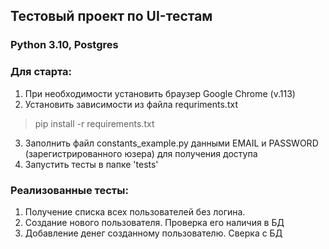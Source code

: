 ## Тестовый проект по UI-тестам

### Python 3.10, Postgres

### Для старта:
1. При необходимости установить браузер Google Chrome (v.113)
2. Установить зависимости из файла requriments.txt 
> pip install -r requirements.txt
3. Заполнить файл constants_example.py данными EMAIL и PASSWORD (зарегистрированного юзера) для получения доступа
4. Запустить тесты в папке 'tests'


### Реализованные тесты:
1. Получение списка всех пользователей без логина.
2. Создание нового пользователя. Проверка его наличия в БД
3. Добавление денег созданному пользователю. Сверка с БД

